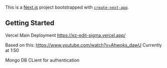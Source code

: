 This is a [Next.js](https://nextjs.org/) project bootstrapped with [`create-next-app`](https://github.com/vercel/next.js/tree/canary/packages/create-next-app).

## Getting Started

Vercel Main Deployment
https://ez-edit-sigma.vercel.app/

Based on this:
https://www.youtube.com/watch?v=Ahwoks_dawU
Currently at 1:50

Mongo DB
CLient for authentication